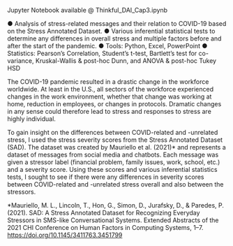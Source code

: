Jupyter Notebook available @ Thinkful_DAI_Cap3.ipynb


●	Analysis of stress-related messages and their relation to COVID-19 based on the Stress Annotated Dataset.
●	Various inferential statistical tests to determine any differences in overall stress and multiple factors before and after the start of the pandemic.
●	Tools: Python, Excel, PowerPoint
●	Statistics: Pearson’s Correlation, Student’s t-test, Bartlett’s test for co-variance, Kruskal-Wallis & post-hoc Dunn, and ANOVA & post-hoc Tukey HSD

The COVID-19 pandemic resulted in a drastic change in the workforce worldwide. At least in the U.S., all sectors of the workforce experienced changes in the work environment, whether that change was working at home, reduction in employees, or changes in protocols. Dramatic changes in any sense could therefore lead to stress and responses to stress are highly individual. 

To gain insight on the differences between COVID-related and -unrelated stress, I used the stress severity scores from the Stress Annotated Dataset (SAD). The dataset was created by Mauriello et al. (2021)* and represents a dataset of messages from social media and chatbots. Each message was given a stressor label (financial problem, family issues, work, school, etc.) and a severity score. Using these scores and various inferential statistics tests, I sought to see if there were any differences in severity scores between COVID-related and -unrelated stress overall and also between the stressors. 




*Mauriello, M. L., Lincoln, T., Hon, G., Simon, D., Jurafsky, D., & Paredes, P. (2021). SAD: A Stress Annotated Dataset for Recognizing Everyday Stressors in SMS-like Conversational Systems. Extended Abstracts of the 2021 CHI Conference on Human Factors in Computing Systems, 1–7. https://doi.org/10.1145/3411763.3451799
